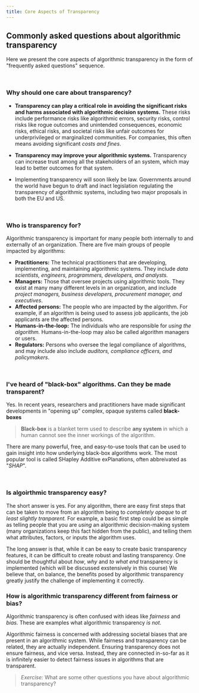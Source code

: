 ```yaml
---
title: Core Aspects of Transparency
---
```


## Commonly asked questions about algorithmic transparency

Here we present the core aspects of algorithmic transparency in the form of "frequently asked questions" sequence.

<br>

### Why should one care about transparency?

* **Transparency can play a critical role in avoiding the significant risks and harms associated with algorithmic decision systems.** These risks include performance risks like algorithmic errors, security risks, control risks like rogue outcomes and unintended consequences, economic risks, ethical risks, and societal risks like unfair outcomes for underprivileged or marginalized communities. For companies, this often means avoiding significant _costs and fines_.

* **Transparency may improve your algorithmic systems.** Transparency can increase trust among all the stakeholders of an system, which may lead to better outcomes for that system.

* Implementing transparency will soon likely be law. Governments around the world have begun to draft and inact legislation regulating the transparency of algorithmic systems, including two major proposals in both the EU and US.

<br>

### Who is transparency for?

Algorithmic transparency is important for many people both internally to and externally of an organization. There are five main groups of people impacted by algorithms:

- **Practitioners:** The technical practitioners that are developing, implementing, and maintaining algorithmic systems. They include _data scientists, engineers, programmers, developers, and analysts._
- **Managers:** Those that oversee projects using algorithmic tools. They exist at many many different levels in an organization, and include _project managers, business developers, procurement manager, and executives_.
- **Affected persons:** The people who are impacted by the algorithm. For example, if an algorithm is being used to assess job applicants, the job applicants are the affected persons.
- **Humans-in-the-loop:** The individuals who are responsible for _using the algorithm._ Humans-in-the-loop may also be called algorithm managers or users.
- **Regulators:** Persons who oversee the legal compliance of algorithms, and may include also include _auditors, compliance officers, and policymakers_.

<br>

### I've heard of "black-box" algorithms. Can they be made transparent?

Yes. In recent years, researchers and practitioners have made significant developments in "opening up" complex, opaque systems called **black-boxes**

> **Black-box** is a blanket term used to describe __any system__ in which a human cannot see the inner workings of the algorithm.

There are many powerful, free, and easy-to-use tools that can be used to gain insight into how underlying black-box algorithms work. The most popular tool is called SHapley Additive exPlanations, often abbreivated as "*SHAP*".

<br>

### Is algoirthmic transparency easy?

The short answer is yes. For any algorithm, there are easy first steps that can be taken to move from an algorithm being to _completely opaque_ to _at least slightly tranparent._ For example, a basic first step could be as simple as telling people that you are *using* an algorithmic decision-making system (many organizations keep this fact hidden from the public), and telling them what attributes, factors, or inputs the algorithm uses.

The long answer is that, while it can be easy to create basic transparency features, it can be difficult to create robust and lasting transparency. One should be thoughtful about _how_, _why_ and _to what end_ transparency is implemented (which will be discussed exstensively in this course) We believe that, on balance, the benefits posed by algorithmic transparency greatly justify the challenge of implementing it correctly.

### How is algorithmic transparency different from fairness or bias?

Algorithmic transparency is often confused with ideas like _fairness_ and _bias._ These are examples what algorithmic transparency _is not_.

Algorithmic fairness is concerned with addressing societal biases that are present in an algorithmic system. While fairness and transparency can be related, they are actually independent. Ensuring transparency does not ensure fairness, and vice versa. Instead, they are connected in-so-far as it is infinitely easier to detect fairness issues in algorithms that are transparent.

> _Exercise:_ What are some other questions you have about algorithmic transparency?